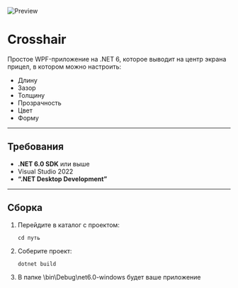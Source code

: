 ![Preview](https://imgur.com/a/M4s0yTd)

# Crosshair

Простое WPF-приложение на .NET 6, которое выводит на центр экрана прицел, в котором можно настроить:

- Длину
- Зазор
- Толщину
- Прозрачность
- Цвет
- Форму

---

## Требования

- **.NET 6.0 SDK** или выше
- Visual Studio 2022 
- **“.NET Desktop Development”**

---

## Сборка
1. Перейдите в каталог с проектом:
   ```
   cd путь
   ```
2. Соберите проект:
   ```
   dotnet build
   ```
3. В папке \bin\Debug\net6.0-windows будет ваше приложение
